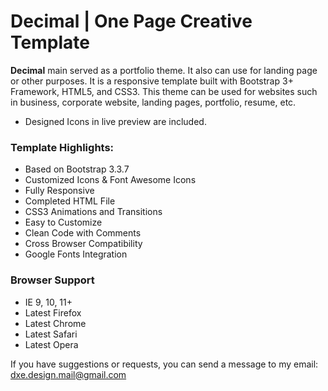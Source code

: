 # Decimal | One Page Creative Template

**Decimal** main served as a portfolio theme. It also can use for landing page or other purposes. It is a responsive template built with Bootstrap 3+ Framework, HTML5, and CSS3. This theme can be used for websites such in business, corporate website, landing pages, portfolio, resume, etc.

* Designed Icons in live preview are included.


### Template Highlights:
- Based on Bootstrap 3.3.7
- Customized Icons & Font Awesome Icons
- Fully Responsive
- Completed HTML File
- CSS3 Animations and Transitions
- Easy to Customize
- Clean Code with Comments
- Cross Browser Compatibility
- Google Fonts Integration

### Browser Support
- IE 9, 10, 11+
- Latest Firefox
- Latest Chrome
- Latest Safari
- Latest Opera

If you have suggestions or requests, you can send a message to my email: dxe.design.mail@gmail.com
